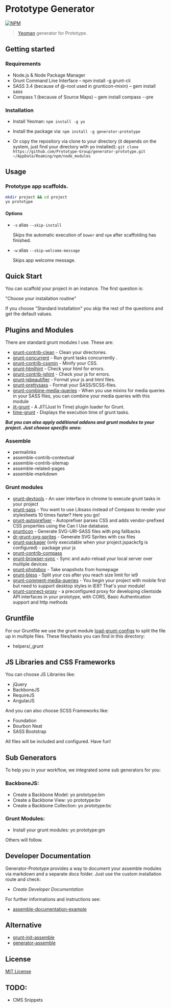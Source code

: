# Prototype Generator

[![NPM](https://nodei.co/npm/generator-prototype.png?downloads=true&stars=true)](https://nodei.co/npm/generator-prototype/)



> [Yeoman][yeoman] generator for Prototype.

## Getting started

### Requirements

* Node.js & Node Package Manager
* Grunt Command Line Interface – npm install -g grunt-cli
* SASS 3.4 (because of @-root used in grunticon-mixin) – gem install sass
* Compass 1 (because of Source Maps) – gem install compass --pre 

### Installation 

- Install Yeoman:
    `npm install -g yo`

- Install the package via:
    `npm install -g generator-prototype`

- Or copy the repository via clone to your directory (it depends on the system, just find your directory with yo installed):
    `git clone https://github.com/Prototype-Group/generator-prototype.git 
	~/AppData/Roaming/npm/node_modules`
 
## Usage

### Prototype app scaffolds.

```bash
mkdir project && cd project
yo prototype
```

#### Options

* `-s` alias `--skip-install`

  Skips the automatic execution of `bower` and `npm` after scaffolding has finished.

* `-w` alias `--skip-welcome-message`

  Skips app welcome message.

## Quick Start
You can scaffold your project in an instance. The first question is:

"Choose your installation routine"

If you choose "Standard installation" you skip the rest of the questions and get the default values. 

## Plugins and Modules

There are standard grunt modules I use. These are:

 * [grunt-contrib-clean](https://github.com/gruntjs/grunt-contrib-clean) - Clean your directories.
 * [grunt-concurrent](https://github.com/sindresorhus/grunt-concurrent) - Run grunt tasks concurrently .
 * [grunt-contrib-cssmin](https://github.com/gruntjs/grunt-contrib-cssmin) - Minify your CSS.
 * [grunt-htmlhint](https://github.com/yaniswang/grunt-htmlhint) - Check your html for errors.
 * [grunt-contrib-jshint](https://github.com/gruntjs/grunt-contrib-jshint) - Check your js for errors.
 * [grunt-jsbeautifier](https://github.com/vkadam/grunt-jsbeautifier) - Format your js and html files.
 * [grunt-prettysass](https://github.com/brandonminch/grunt-prettysass) - Format your SASS/SCSS-files.
 * [grunt-combine-media-queries](https://github.com/stefanjudis/grunt-combine-media-queries) - When you use mixins for media queries in your SASS files, you can combine your media queries with this module
 * [jit-grunt](https://github.com/shootaroo/jit-grunt) - A JIT(Just In Time) plugin loader for Grunt.
 * [time-grunt](https://github.com/sindresorhus/time-grunt) - Displays the execution time of grunt tasks.

***But you can also apply additional addons and grunt modules to your project. Just choose specific ones:***
 
### Assemble

 * permalinks
 * assemble-contrib-contextual
 * assemble-contrib-sitemap
 * assemble-related-pages
 * assemble-markdown
 
### Grunt modules

 * [grunt-devtools](https://github.com/vladikoff/grunt-devtools) - An user interface in chrome to execute grunt tasks in your project
 * [grunt-sass](https://github.com/sindresorhus/grunt-sass) - You want to use Libsass instead of Compass to render your stylesheets 10 times faster? Here you go!
 * [grunt-autoprefixer](https://github.com/nDmitry/grunt-autoprefixer) - Autoprefixer parses CSS and adds vendor-prefixed CSS properties using the Can I Use database.
 * [grunticon](https://github.com/filamentgroup/grunticon) - Generate SVG-URI-SASS files with png fallbacks
 * [dr-grunt-svg-sprites](https://github.com/drdk/dr-grunt-svg-sprites) - Generate SVG Sprites with css files
 * [grunt-packager](https://github.com/bobbor/grunt-packager) (only executable when your project.jspackcfg is configured) - package your js
 * [grunt-contrib-compass](https://github.com/gruntjs/grunt-contrib-compass)
 * [grunt-browser-sync](https://npmjs.org/package/grunt-browser-sync) - Sync and auto-reload your local server over multiple devices
 * [grunt-photobox](https://github.com/stefanjudis/grunt-photobox) - Take snapshots from homepage
 * [grunt-bless](https://github.com/stefanjudis/grunt-bless) - Split your css after you reach size limit for ie9
 * [grunt-comment-media-queries](https://github.com/cruncher/grunt-comment-media-queries) - You begin your project with mobile first but need to support desktop styles in IE8? That's your module!
 * [grunt-connect-proxy](https://github.com/drewzboto/grunt-connect-proxy) - a preconfigured proxy for developing clientside API interfaces in your prototype, with CORS, Basic Authentication support and http methods

## Gruntfile
For our Gruntfile we use the grunt module [load-grunt-configs](https://github.com/creynders/load-grunt-configs/) to split the file up in multiple files. 
These files/tasks you can find in this directory:

 * helpers/_grunt

## JS Libraries and CSS Frameworks
You can choose JS Libraries like:

* jQuery
* BackboneJS
* RequireJS
* AngularJS

And you can also choose SCSS Frameworks like:

* Foundation
* Bourbon Neat
* SASS Bootstrap

All files will be included and configured. Have fun!

## Sub Generators
To help you in your workflow, we integrated some sub generators for you: 

### BackboneJS: 
 
 * Create a Backbone Model: yo prototype:bm
 * Create a Backbone View: yo prototype:bv
 * Create a Backbone Collection: yo prototype:bc

### Grunt Modules:

* Install your grunt modules: yo prototype:gm

Others will follow.

## Developer Documentation
Generator-Prototype provides a way to document your assemble modules via markdown and a separate docs folder. 
Just use the custom installation route and check: 
* _Create Developer Documentation_

For further informations and instructions see: 
* [assemble-documentation-example](https://github.com/Sebastian-Fitzner/assemble-documentation-example)


## Alternative

 * [grunt-init-assemble](https://github.com/assemble/grunt-init-assemble)
 * [generator-assemble](https://github.com/assemble/generator-assemble)

## License
[MIT License](http://en.wikipedia.org/wiki/MIT_License)

[yeoman]: http://yeoman.io/

## TODO:
 * CMS Snippets
